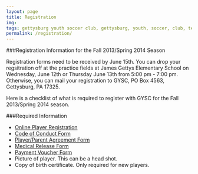 ```yaml
---
layout: page
title: Registration
img: 
tags: gettysburg youth soccer club, gettysburg, youth, soccer, club, teams, registration
permalink: /registration/
---
```

###Registration Information for the Fall 2013/Spring 2014 Season

Registration forms need to be received by June 15th. You can drop your regsitration off at the practice fields at James Gettys Elementary School on Wednesday, June 12th or Thursday June 13th from 5:00 pm - 7:00 pm. Otherwise, you can mail your registration to GYSC, PO Box 4563, Gettysburg, PA 17325.

Here is a checklist of what is required to register with GYSC for the Fall 2013/Spring 2014 season.

###Required Information

<ul>
<li><a href="https://www.youthleaguesusa.com/epys/13-14/0117/008/Welcome.html">Online Player Registration</a></li>
<li><a href="https://www.dropbox.com/s/8xz3x9al7lz5vcb/Code%20of%20Conduct-1.pdf">Code of Conduct Form</a></li>
<li><a href="https://www.dropbox.com/s/3si4g9vn0x68eik/GYSC%20Player-Parent%20Agreement.pdf">Player/Parent Agreement Form</a></li>
<li><a href="https://www.dropbox.com/s/7qfdk24zfej4bak/Medical_Release1.pdf">Medical Release Form</a></li>
<li><a href="https://www.dropbox.com/s/fs5ugznij8v3asa/GYSC%20Payment%20Voucher.pdf">Payment Voucher Form</a></li>
<li>Picture of player. This can be a head shot.</li>
<li>Copy of birth certificate. Only required for new players.</li>
</ul>



